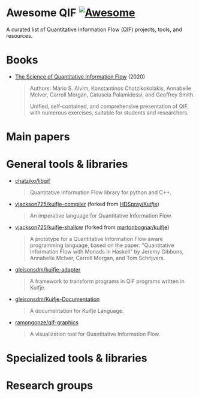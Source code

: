 # Awesome QIF [![Awesome](https://awesome.re/badge-flat2.svg)](https://github.com/sindresorhus/awesome)
A curated list of Quantitative Information Flow (QIF) projects, tools, and resources.

# Books
- [The Science of Quantitative Information Flow](https://www.springer.com/us/book/9783319961293) (2020)
  > Authors: Mário S. Alvim, Konstantinos Chatzikokolakis, Annabelle McIver, Carroll Morgan, Catuscia Palamidessi, and Geoffrey Smith.
  > 
  > Unified, self-contained, and comprehensive presentation of QIF, with numerous exercises, suitable for students and researchers.

# Main papers

# General tools & libraries
- [chatziko/libqif](https://github.com/chatziko/libqif)
  > Quantitative Information Flow library for python and C++.
- [vjackson725/kuifje-compiler](https://github.com/vjackson725/kuifje-compiler) (forked from [HDSpray/Kuifje](https://github.com/HDSpray/Kuifje))
  > An imperative language for Quantitative Information Flow.
- [vjackson725/kuifje-shallow](https://github.com/vjackson725/kuifje-shallow) (forked from [martonbognar/kuifje](https://github.com/martonbognar/kuifje))
  > A prototype for a Quantitative Information Flow aware programming language, based on the paper: "Quantitative Information Flow with Monads in Haskell" by Jeremy Gibbons, Annabelle McIver, Carroll Morgan, and Tom Schrijvers.
- [gleisonsdm/kuifje-adapter](https://github.com/gleisonsdm/kuifje-adapter)
  > A framework to transform programs in QIF programs written in Kuifje.
- [gleisonsdm/Kuifje-Documentation](https://github.com/gleisonsdm/Kuifje-Documentation)
  > A documentation for Kuifje Language.
- [ramongonze/qif-graphics](https://github.com/ramongonze/qif-graphics)
  > A visualization tool for Quantitative Information Flow.

# Specialized tools & libraries

# Research groups
